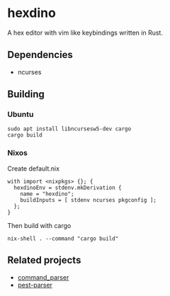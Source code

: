 # hexdino

A hex editor with vim like keybindings written in Rust.

## Dependencies
- ncurses

## Building

### Ubuntu

```Shell
sudo apt install libncursesw5-dev cargo
cargo build
```

### Nixos
Create default.nix
```Shell
with import <nixpkgs> {}; {
  hexdinoEnv = stdenv.mkDerivation {
    name = "hexdino";
    buildInputs = [ stdenv ncurses pkgconfig ];
  };  
}
```
Then build with cargo
```Shell
nix-shell . --command "cargo build"
```

## Related projects
- [command_parser](https://github.com/Luz/command_parser)
- [pest-parser](https://github.com/pest-parser/pest)

